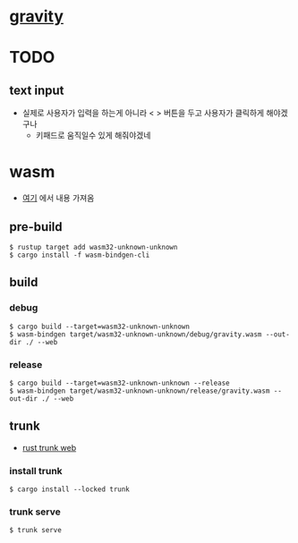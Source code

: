 # [gravity](https://shaun289.github.io/rust-toy-projects/bevy/gravity/)

# TODO
## text input
- 실제로 사용자가 입력을 하는게 아니라 < > 버튼을 두고 사용자가 클릭하게 해야겠구나
  - 키패드로 움직일수 있게 해줘야겠네

# wasm
- [여기](https://github.com/Shaun289/rust-toy-projects/tree/gh-pages/lotto) 에서 내용 가져옴


## pre-build

```
$ rustup target add wasm32-unknown-unknown
$ cargo install -f wasm-bindgen-cli
```

## build
### debug

```
$ cargo build --target=wasm32-unknown-unknown
$ wasm-bindgen target/wasm32-unknown-unknown/debug/gravity.wasm --out-dir ./ --web
```

### release

```
$ cargo build --target=wasm32-unknown-unknown --release
$ wasm-bindgen target/wasm32-unknown-unknown/release/gravity.wasm --out-dir ./ --web
```

## trunk
- [rust trunk web](https://trunkrs.dev/)

### install trunk

```
$ cargo install --locked trunk
```

### trunk serve

```
$ trunk serve
```

